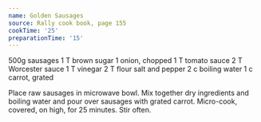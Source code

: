 ```yaml
---
name: Golden Sausages
source: Rally cook book, page 155
cookTime: '25'
preparationTime: '15'
---
```


500g sausages
1 T brown sugar
1 onion, chopped
1 T tomato sauce
2 T Worcester sauce
1 T vinegar
2 T flour
salt and pepper
2 c boiling water
1 c carrot, grated

Place raw sausages in microwave bowl.  Mix together dry ingredients and boiling water and pour over sausages with grated carrot.  Micro-cook, covered, on high, for 25 minutes.  Stir often.

